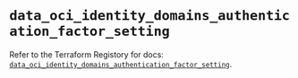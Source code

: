 # `data_oci_identity_domains_authentication_factor_setting`

Refer to the Terraform Registory for docs: [`data_oci_identity_domains_authentication_factor_setting`](https://registry.terraform.io/providers/oracle/oci/6.18.0/docs/data-sources/identity_domains_authentication_factor_setting).
